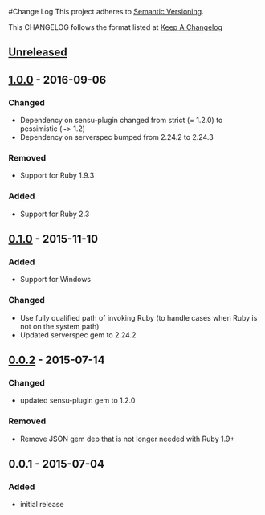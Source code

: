 #Change Log
This project adheres to [Semantic Versioning](http://semver.org/).

This CHANGELOG follows the format listed at [Keep A Changelog](http://keepachangelog.com/)

## [Unreleased]
## [1.0.0] - 2016-09-06

### Changed
- Dependency on sensu-plugin changed from strict (= 1.2.0) to pessimistic (~> 1.2)
- Dependency on serverspec bumped from 2.24.2 to 2.24.3

### Removed
- Support for Ruby 1.9.3

### Added
- Support for Ruby 2.3

## [0.1.0] - 2015-11-10
### Added
- Support for Windows

### Changed
- Use fully qualified path of invoking Ruby (to handle cases when Ruby is not on the system path)
- Updated serverspec gem to 2.24.2

## [0.0.2] - 2015-07-14
### Changed
- updated sensu-plugin gem to 1.2.0

### Removed
- Remove JSON gem dep that is not longer needed with Ruby 1.9+

## 0.0.1 - 2015-07-04
### Added
- initial release

[Unreleased]: https://github.com/sensu-plugins/sensu-plugins-serverspec/compare/1.0.0...HEAD
[1.0.0]: https://github.com/sensu-plugins/sensu-plugins-serverspec/compare/0.1.0...1.0.0
[0.1.0]: https://github.com/sensu-plugins/sensu-plugins-serverspec/compare/0.0.2...0.1.0
[0.0.2]: https://github.com/sensu-plugins/sensu-plugins-serverspec/compare/0.0.1...0.0.2
